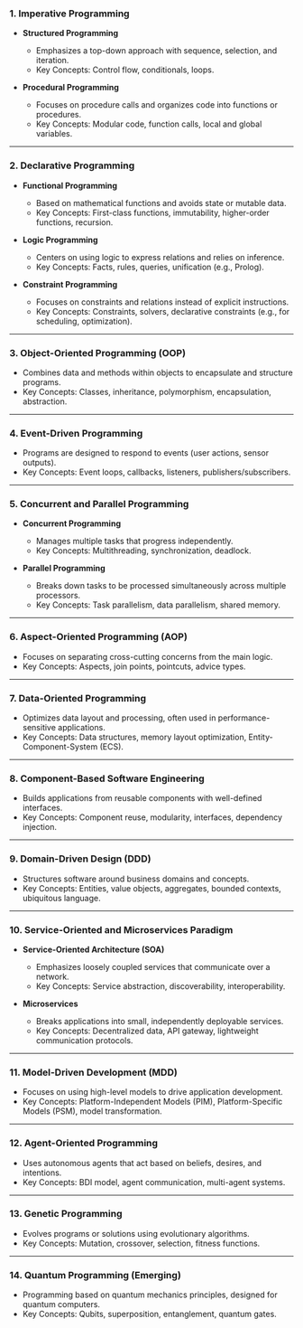 ### **1. Imperative Programming**

   - **Structured Programming**  
     - Emphasizes a top-down approach with sequence, selection, and iteration.
     - Key Concepts: Control flow, conditionals, loops.

   - **Procedural Programming**  
     - Focuses on procedure calls and organizes code into functions or procedures.
     - Key Concepts: Modular code, function calls, local and global variables.

---

### **2. Declarative Programming**

   - **Functional Programming**  
     - Based on mathematical functions and avoids state or mutable data.
     - Key Concepts: First-class functions, immutability, higher-order functions, recursion.

   - **Logic Programming**  
     - Centers on using logic to express relations and relies on inference.
     - Key Concepts: Facts, rules, queries, unification (e.g., Prolog).

   - **Constraint Programming**  
     - Focuses on constraints and relations instead of explicit instructions.
     - Key Concepts: Constraints, solvers, declarative constraints (e.g., for scheduling, optimization).

---

### **3. Object-Oriented Programming (OOP)**

   - Combines data and methods within objects to encapsulate and structure programs.
   - Key Concepts: Classes, inheritance, polymorphism, encapsulation, abstraction.

---

### **4. Event-Driven Programming**

   - Programs are designed to respond to events (user actions, sensor outputs).
   - Key Concepts: Event loops, callbacks, listeners, publishers/subscribers.

---

### **5. Concurrent and Parallel Programming**

   - **Concurrent Programming**  
     - Manages multiple tasks that progress independently.
     - Key Concepts: Multithreading, synchronization, deadlock.

   - **Parallel Programming**  
     - Breaks down tasks to be processed simultaneously across multiple processors.
     - Key Concepts: Task parallelism, data parallelism, shared memory.

---

### **6. Aspect-Oriented Programming (AOP)**

   - Focuses on separating cross-cutting concerns from the main logic.
   - Key Concepts: Aspects, join points, pointcuts, advice types.

---

### **7. Data-Oriented Programming**

   - Optimizes data layout and processing, often used in performance-sensitive applications.
   - Key Concepts: Data structures, memory layout optimization, Entity-Component-System (ECS).

---

### **8. Component-Based Software Engineering**

   - Builds applications from reusable components with well-defined interfaces.
   - Key Concepts: Component reuse, modularity, interfaces, dependency injection.

---

### **9. Domain-Driven Design (DDD)**

   - Structures software around business domains and concepts.
   - Key Concepts: Entities, value objects, aggregates, bounded contexts, ubiquitous language.

---

### **10. Service-Oriented and Microservices Paradigm**

   - **Service-Oriented Architecture (SOA)**  
     - Emphasizes loosely coupled services that communicate over a network.
     - Key Concepts: Service abstraction, discoverability, interoperability.

   - **Microservices**  
     - Breaks applications into small, independently deployable services.
     - Key Concepts: Decentralized data, API gateway, lightweight communication protocols.

---

### **11. Model-Driven Development (MDD)**

   - Focuses on using high-level models to drive application development.
   - Key Concepts: Platform-Independent Models (PIM), Platform-Specific Models (PSM), model transformation.

---

### **12. Agent-Oriented Programming**

   - Uses autonomous agents that act based on beliefs, desires, and intentions.
   - Key Concepts: BDI model, agent communication, multi-agent systems.

---

### **13. Genetic Programming**

   - Evolves programs or solutions using evolutionary algorithms.
   - Key Concepts: Mutation, crossover, selection, fitness functions.

---

### **14. Quantum Programming (Emerging)**

   - Programming based on quantum mechanics principles, designed for quantum computers.
   - Key Concepts: Qubits, superposition, entanglement, quantum gates.
